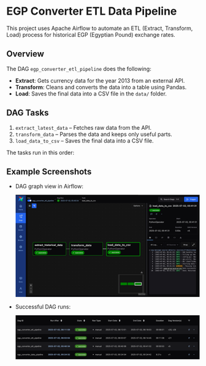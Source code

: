 # EGP Converter ETL Data Pipeline

This project uses Apache Airflow to automate an ETL (Extract, Transform, Load) process for historical EGP (Egyptian Pound) exchange rates.

## Overview

The DAG `egp_converter_etl_pipeline` does the following:

- **Extract**: Gets currency data for the year 2013 from an external API.
- **Transform**: Cleans and converts the data into a table using Pandas.
- **Load**: Saves the final data into a CSV file in the `data/` folder.

## DAG Tasks

1. `extract_latest_data` – Fetches raw data from the API.
2. `transform_data` – Parses the data and keeps only useful parts.
3. `load_data_to_csv` – Saves the final data into a CSV file.

The tasks run in this order:


## Example Screenshots

- DAG graph view in Airflow:
  
  ![ETL DAG Graph](egp-converter-etl-pipeline.jpg)

- Successful DAG runs:

  ![ETL Run History](successful-etl-pipeline.png)
  
